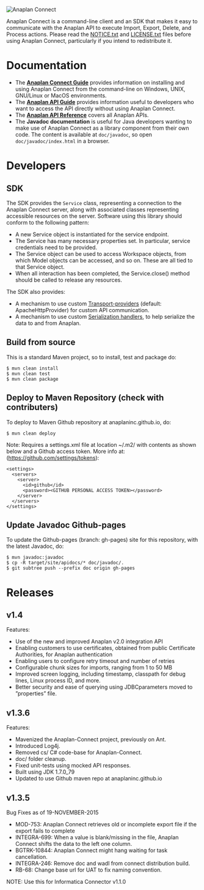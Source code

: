 ![Anaplan Connect](img/anaplan-connect-logo.png)

Anaplan Connect is a command-line client and an SDK that makes it easy to communicate with the Anaplan API to execute Import, Export, Delete, and Process actions.
Please read the [NOTICE.txt](NOTICE.txt) and [LICENSE.txt](LICENSE.txt) files before using Anaplan Connect, particularly if you intend to redistribute it.


# Documentation

- The [**Anaplan Connect Guide**](https://community.anaplan.com/anapedia/data-integration/anaplan-connect) provides information on installing and using Anaplan Connect from the command-line on Windows, UNIX, GNU/Linux or MacOS environments.
- The [**Anaplan API Guide**](https://community.anaplan.com/anapedia/integrations/data-integration/anaplan-api-guide) provides information useful to developers who want to access the API directly without using Anaplan Connect.
- The [**Anaplan API Reference**](http://docs.anaplan.apiary.io/) covers all Anaplan APIs.
- The **Javadoc documentation** is useful for Java developers wanting to make use of Anaplan Connect as a library component from their own code. The content is available at ```doc/javadoc```, so open ```doc/javadoc/index.html``` in a browser.


# Developers


## SDK

The SDK provides the ```Service``` class, representing a connection to the Anaplan Connect server, along with associated classes representing accessible resources on the server.
Software using this library should conform to the following pattern:

- A new Service object is instantiated for the service endpoint.
- The Service has many necessary properties set. In particular, service credentials need to be provided.
- The Service object can be used to access Workspace objects, from which Model objects can be accessed, and so on. These are all tied to that Service object.
- When all interaction has been completed, the Service.close() method should be called to release any resources.

The SDK also provides:

- A mechanism to use custom [Transport-providers](src/main/java/com/anaplan/client/transport/README.md) (default: ApacheHttpProvider) for custom API communication.
- A mechanism to use custom [Serialization handlers](src/main/java/com/anaplan/client/serialization/README.md), to help serialize the data to and from Anaplan.


## Build from source

This is a standard Maven project, so to install, test and package do:
```
$ mvn clean install
$ mvn clean test
$ mvn clean package
```

## Deploy to Maven Repository (check with contributers)

To deploy to Maven Github repository at anaplaninc.github.io, do:
```
$ mvn clean deploy
```
Note: Requires a settings.xml file at location ~/.m2/ with contents as shown below and a Github access token. More info at: (https://github.com/settings/tokens):
```
<settings>
  <servers>
    <server>
      <id>github</id>
      <password><GITHUB PERSONAL ACCESS TOKEN></password>
    </server>
  </servers>
</settings>
```

## Update Javadoc Github-pages

To update the Github-pages (branch: gh-pages) site for this repository, with the latest Javadoc, do:
```
$ mvn javadoc:javadoc
$ cp -R target/site/apidocs/* doc/javadoc/.
$ git subtree push --prefix doc origin gh-pages
```


# Releases

## v1.4

Features:

- Use of the new and improved Anaplan v2.0 integration API
- Enabling customers to use certificates, obtained from public Certificate Authorities, for Anaplan authentication
- Enabling users to configure retry timeout and number of retries
- Configurable chunk sizes for imports, ranging from 1 to 50 MB
- Improved screen logging, including timestamp, classpath for debug lines, Linux process ID, and more.
- Better security and ease of querying using JDBCparameters moved to ”properties” file.


## v1.3.6

Features:

- Mavenized the Anaplan-Connect project, previously on Ant.
- Introduced Log4j.
- Removed cs/ C# code-base for Anaplan-Connect.
- doc/ folder cleanup.
- Fixed unit-tests using mocked API responses.
- Built using JDK 1.7.0_79
- Updated to use Github maven repo at anaplaninc.github.io

## v1.3.5

Bug Fixes as of 19-NOVEMBER-2015

- MOD-753: Anaplan Connect retrieves old or incomplete export file if the export fails to complete
- INTEGRA-699: When a value is blank/missing in the file, Anaplan Connect shifts the data to the left one column.
- BGTRK-10844: Anaplan Connect might hang waiting for task cancellation.
- INTEGRA-246: Remove doc and wadl from connect distribution build.
- RB-68: Change base url for UAT to fix naming convention.

NOTE: Use this for Informatica Connector v1.1.0
